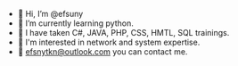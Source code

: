 - 👋 Hi, I’m @efsuny
- 🌱 I’m currently learning python.
- 📌 I have taken C#, JAVA, PHP, CSS, HMTL, SQL trainings. 
- 👀 I'm interested in network and system expertise.
- 📧 efsnytkn@outlook.com you can contact me.


<!---
efsuny/efsuny is a ✨ special ✨ repository because its `README.md` (this file) appears on your GitHub profile.
You can click the Preview link to take a look at your changes.
--->
